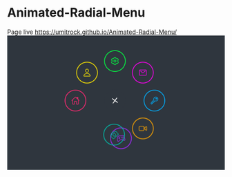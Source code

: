 # Animated-Radial-Menu
Page live https://umitrock.github.io/Animated-Radial-Menu/
<img src="https://github.com/UmitRock/Animated-Radial-Menu/blob/main/page.PNG?raw=true" alt="">
